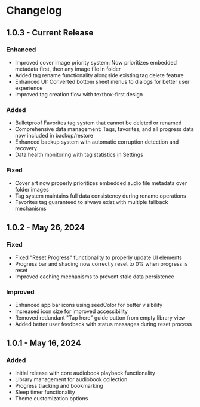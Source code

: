 # Changelog

## 1.0.3 - Current Release

### Enhanced
- Improved cover image priority system: Now prioritizes embedded metadata first, then any image file in folder
- Added tag rename functionality alongside existing tag delete feature
- Enhanced UI: Converted bottom sheet menus to dialogs for better user experience
- Improved tag creation flow with textbox-first design

### Added
- Bulletproof Favorites tag system that cannot be deleted or renamed
- Comprehensive data management: Tags, favorites, and all progress data now included in backup/restore
- Enhanced backup system with automatic corruption detection and recovery
- Data health monitoring with tag statistics in Settings

### Fixed
- Cover art now properly prioritizes embedded audio file metadata over folder images
- Tag system maintains full data consistency during rename operations
- Favorites tag guaranteed to always exist with multiple fallback mechanisms

## 1.0.2 - May 26, 2024

### Fixed
- Fixed "Reset Progress" functionality to properly update UI elements
- Progress bar and shading now correctly reset to 0% when progress is reset
- Improved caching mechanisms to prevent stale data persistence

### Improved
- Enhanced app bar icons using seedColor for better visibility
- Increased icon size for improved accessibility
- Removed redundant "Tap here" guide button from empty library view
- Added better user feedback with status messages during reset process

## 1.0.1 - May 16, 2024

### Added
- Initial release with core audiobook playback functionality
- Library management for audiobook collection
- Progress tracking and bookmarking
- Sleep timer functionality
- Theme customization options 